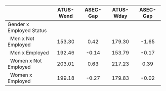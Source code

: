 
|                      |    ATUS-Wend |     ASEC-Gap |    ATUS-Wday |     ASEC-Gap |
| -------------------- | :----------: | :----------: | :----------: | :----------: |
| Gender x Employed Status |              |              |              |              |
| &nbsp;&nbsp;Men x Not Employed |       153.30 |         0.42 |       179.30 |        -1.65 |
| &nbsp;&nbsp;Men x Employed |       192.46 |        -0.14 |       153.79 |        -0.17 |
| &nbsp;&nbsp;Women x Not Employed |       203.01 |         0.63 |       217.23 |         0.39 |
| &nbsp;&nbsp;Women x Employed |       199.18 |        -0.27 |       179.83 |        -0.02 |

